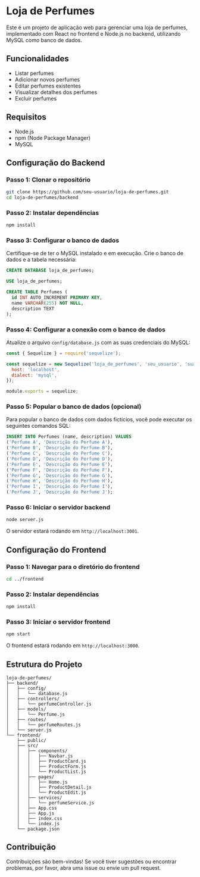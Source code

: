 # Loja de Perfumes

Este é um projeto de aplicação web para gerenciar uma loja de perfumes, implementado com React no frontend e Node.js no backend, utilizando MySQL como banco de dados.

## Funcionalidades

- Listar perfumes
- Adicionar novos perfumes
- Editar perfumes existentes
- Visualizar detalhes dos perfumes
- Excluir perfumes

## Requisitos

- Node.js
- npm (Node Package Manager)
- MySQL

## Configuração do Backend

### Passo 1: Clonar o repositório

```bash
git clone https://github.com/seu-usuario/loja-de-perfumes.git
cd loja-de-perfumes/backend
```

### Passo 2: Instalar dependências

```bash
npm install
```

### Passo 3: Configurar o banco de dados

Certifique-se de ter o MySQL instalado e em execução. Crie o banco de dados e a tabela necessária:

```sql
CREATE DATABASE loja_de_perfumes;

USE loja_de_perfumes;

CREATE TABLE Perfumes (
  id INT AUTO_INCREMENT PRIMARY KEY,
  name VARCHAR(255) NOT NULL,
  description TEXT
);
```

### Passo 4: Configurar a conexão com o banco de dados

Atualize o arquivo `config/database.js` com as suas credenciais do MySQL:

```javascript
const { Sequelize } = require('sequelize');

const sequelize = new Sequelize('loja_de_perfumes', 'seu_usuario', 'sua_senha', {
  host: 'localhost',
  dialect: 'mysql',
});

module.exports = sequelize;
```

### Passo 5: Popular o banco de dados (opcional)

Para popular o banco de dados com dados fictícios, você pode executar os seguintes comandos SQL:

```sql
INSERT INTO Perfumes (name, description) VALUES
('Perfume A', 'Descrição do Perfume A'),
('Perfume B', 'Descrição do Perfume B'),
('Perfume C', 'Descrição do Perfume C'),
('Perfume D', 'Descrição do Perfume D'),
('Perfume E', 'Descrição do Perfume E'),
('Perfume F', 'Descrição do Perfume F'),
('Perfume G', 'Descrição do Perfume G'),
('Perfume H', 'Descrição do Perfume H'),
('Perfume I', 'Descrição do Perfume I'),
('Perfume J', 'Descrição do Perfume J');
```

### Passo 6: Iniciar o servidor backend

```bash
node server.js
```

O servidor estará rodando em `http://localhost:3001`.

## Configuração do Frontend

### Passo 1: Navegar para o diretório do frontend

```bash
cd ../frontend
```

### Passo 2: Instalar dependências

```bash
npm install
```

### Passo 3: Iniciar o servidor frontend

```bash
npm start
```

O frontend estará rodando em `http://localhost:3000`.

## Estrutura do Projeto

```
loja-de-perfumes/
├── backend/
│   ├── config/
│   │   └── database.js
│   ├── controllers/
│   │   └── perfumeController.js
│   ├── models/
│   │   └── Perfume.js
│   ├── routes/
│   │   └── perfumeRoutes.js
│   └── server.js
└── frontend/
    ├── public/
    ├── src/
    │   ├── components/
    │   │   ├── Navbar.js
    │   │   ├── ProductCard.js
    │   │   ├── ProductForm.js
    │   │   └── ProductList.js
    │   ├── pages/
    │   │   ├── Home.js
    │   │   ├── ProductDetail.js
    │   │   └── ProductEdit.js
    │   ├── services/
    │   │   └── perfumeService.js
    │   ├── App.css
    │   ├── App.js
    │   ├── index.css
    │   └── index.js
    └── package.json
```

## Contribuição

Contribuições são bem-vindas! Se você tiver sugestões ou encontrar problemas, por favor, abra uma issue ou envie um pull request.

